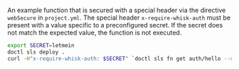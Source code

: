 An example function that is secured with a special header via the directive `webSecure` in `project.yml`.
The special header `x-require-whisk-auth` must be present with a value specific to a preconfigured secret.
If the secret does not match the expected value, the function is not executed.

```bash
export SECRET=letmein
doctl sls deploy .
curl -H"x-require-whisk-auth: $SECRET" `doctl sls fn get auth/hello --url`
```
